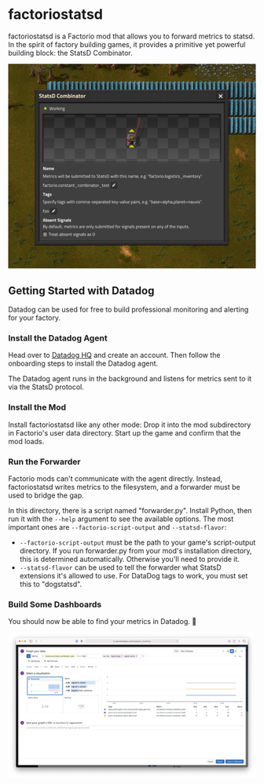 # factoriostatsd

factoriostatsd is a Factorio mod that allows you to forward metrics to statsd. In the spirit of factory building games, it provides a primitive yet powerful building block: the StatsD Combinator.

![StatsD Combinator](screenshots/statsd-combinator.jpg)

## Getting Started with Datadog

Datadog can be used for free to build professional monitoring and alerting for your factory.

### Install the Datadog Agent

Head over to [Datadog HQ](https://app.datadoghq.com) and create an account. Then follow the onboarding steps to install the Datadog agent.

The Datadog agent runs in the background and listens for metrics sent to it via the StatsD protocol.

### Install the Mod

Install factoriostatsd like any other mode: Drop it into the mod subdirectory in Factorio's user data directory. Start up the game and confirm that the mod loads.

### Run the Forwarder

Factorio mods can't communicate with the agent directly. Instead, factoriostatsd writes metrics to the filesystem, and a forwarder must be used to bridge the gap.

In this directory, there is a script named "forwarder.py". Install Python, then run it with the `--help` argument to see the available options. The most important ones are `--factorio-script-output` and `--statsd-flavor`:

* `--factorio-script-output` must be the path to your game's script-output directory. If you run forwarder.py from your mod's installation directory, this is determined automatically. Otherwise you'll need to provide it.
* `--statsd-flavor` can be used to tell the forwarder what StatsD extensions it's allowed to use. For DataDog tags to work, you must set this to "dogstatsd".

### Build Some Dashboards

You should now be able to find your metrics in Datadog. :tada:

![Datadog](screenshots/datadog.jpg)
